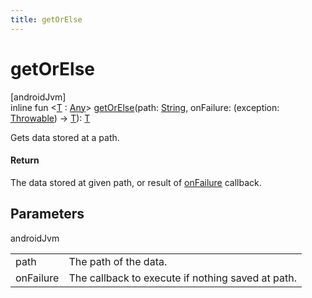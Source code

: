 ```yaml
---
title: getOrElse
---
```



# getOrElse



[androidJvm]\
inline fun &lt;[T](get-or-else.html) : [Any](https://kotlinlang.org/api/latest/jvm/stdlib/kotlin/-any/index.html)&gt; [getOrElse](get-or-else.html)(path: [String](https://kotlinlang.org/api/latest/jvm/stdlib/kotlin/-string/index.html), onFailure: (exception: [Throwable](https://kotlinlang.org/api/latest/jvm/stdlib/kotlin/-throwable/index.html)) -&gt; [T](get-or-else.html)): [T](get-or-else.html)



Gets data stored at a path.



#### Return



The data stored at given path, or result of [onFailure](get-or-else.html) callback.



## Parameters


androidJvm

| | |
|---|---|
| path | The path of the data. |
| onFailure | The callback to execute if nothing saved at path. |




